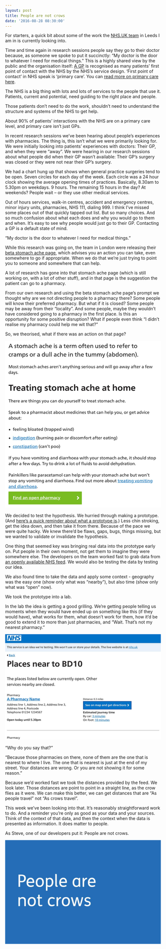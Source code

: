 ```yaml
---
layout: post
title: People are not crows
date: '2016-08-28 08:30:00'
---
```

For starters, a quick bit about some of the work the [NHS.UK team](//transformation.blog.nhs.uk/moving-to-beta) in Leeds I am in is currently looking into.

Time and time again in research sessions people say they go to their doctor because, as someone we spoke to put it succinctly: “My doctor is the door to whatever I need for medical things.” This is a highly shared view by the public and the organisation itself: [A GP](//www.healthcareers.nhs.uk/explore-roles/general-practice-gp) is recognised as many patients’ first point of contact with the NHS by the NHS’s service design.  ‘First  point of contact’ in NHS speak is ‘primary care’. You can [read more on primary care here](//digital.nhs.uk/primary-care).

The NHS is a big thing with lots and lots of services to the people that use it. Patients, current and potential, need guiding to the right place and people.

Those patients don’t need to do the work, shouldn’t need to understand the structure and systems of the NHS to get help.

About 90% of patients’ interactions with the NHS are on a primary care level, and primary care isn’t just GPs.

In recent research sessions we’ve been hearing about people’s experiences with pharmacies. The thing is, this isn’t what we were primarily looking for. We were initially looking into patients’ experiences with doctors: Their GP, and when they were “away”. We were hearing in our research sessions about what people did when their GP wasn’t available: Their GP’s surgery was closed or they were not near their GP’s surgery.

We had a chart hung up that shows when general practice surgeries tend to be open. Seven circles for each day of the week. Each circle was a 24 hour clock showing the average opening times of practices. Basically, 8.30am to 5.30pm on weekdays. 9 hours. The remaining 15 hours in the day? At weekends? People wait – or they use other medical services.

Out of hours services, walk-in centres, accident and emergency centres, minor injury units, pharmacies, NHS 111, dialing 999. I think I’ve missed some places out of that quickly tapped out list. But so many choices. And so much confusion about what each does and why you would go to them and when. It’s easy to see why people would just go to their GP. Contacting a GP is a default state of mind.

“My doctor is the door to whatever I need for medical things.”

While this research was going on, the team in London were releasing their [beta stomach ache page](//beta.nhs.uk/symptoms/stomach-ache), which advises you an action you can take, even somewhere to go if appropriate. When we do that we’re just trying to point you to someone and somewhere that can help.

A lot of research has gone into that stomach ache page (which is still working on, with a lot of other stuff), and in that page is the suggestion the patient can go to a pharmacy.

From our own research and using the beta stomach ache page’s prompt we thought why are we not directing people to a pharmacy there? Some people will know their preferred pharmacy. But what if it is closed? Some people may be away from their “locality”. And some people, maybe they wouldn’t have considered going to a pharmacy in the first place. Is this an opportunity for some positive disruption? What if people even think “I didn’t realise my pharmacy could help me wit that?”

So, we theorised, what if there was an action on that page?


![Screen grab of the stomach ache symptoms page](/assets/stomach-ache-symptoms-grab.jpg)

We decided to test the hypothesis. We hurried through making a prototype. (And [here’s a quick reminder about what a prototype is](//www.ermlikeyeah.com/a-short-note-about-prototyping/).) Less chin stroking, get the idea down, and then take it from there. Because of the pace we were quite hacky. We knew there’d be flaws, gaps, bugs, things missing, but we wanted to validate or invalidate the hypothesis.

One thing that seemed key was bringing real data into the prototype early on. Put people in their own moment, not get them to imagine they were somewhere else. The developers on the team worked fast to grab data from [an openly available NHS feed](//v1.syndication.nhschoices.nhs.uk/?apikey=bbccdd). We would also be testing the data by testing our idea.

We also found time to take the data and apply some context - geography was the easy one (show only what was “nearby”), but also time (show only what was “open” now).

We took the prototype into a lab.


In the lab the idea is getting a good grilling. We’re getting people telling us moments when they would have ended up on something like this (if they would have), what works for them, what doesn’t work for them, how it’d be good to extend it to more than just pharmacies, and “Wait. That’s not my nearest pharmacy.”

![Screen grab of results page](/assets/stomach-ache-results-page.jpg)

“Why do you say that?”

“Because those pharmacies on there, none of them are the one that is nearest to where I live. The one that is nearest is just at the end of my street. Your distances are wrong. Or you are not showing it for some reason.”

Because we’d worked fast we took the distances provided by the feed. We look later. Those distances are point to point in a straight line, as the crow flies as it were. We can make this better, we can get distances that are “As people travel” not “As crows travel”.

This week we’ve been looking into that. It’s reasonably straightforward work to do. And a reminder you’re only as good as your data and your sources. Think of the context of that data, and then the context when the data is presented as information. It does matter to people.

As Steve, one of our developers put it: People are not crows.

![People are not crows](/assets/people-are-not-crows.jpg)
